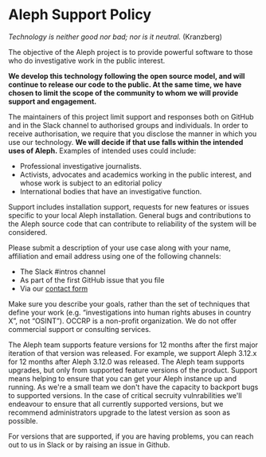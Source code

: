 # Aleph Support Policy

_Technology is neither good nor bad; nor is it neutral._ (Kranzberg)

The objective of the Aleph project is to provide powerful software to those who do investigative work in the public interest.

**We develop this technology following the open source model, and will continue to release our code to the public. At the same time, we have chosen to limit the scope of the community to whom we will provide support and engagement.**

The maintainers of this project limit support and responses both on GitHub and in the Slack channel to authorised groups and individuals. In order to receive authorisation, we require that you disclose the manner in which you use our technology. **We will decide if that use falls within the intended uses of Aleph.** Examples of intended uses could include:

- Professional investigative journalists.
- Activists, advocates and academics working in the public interest, and whose work is subject to an editorial policy
- International bodies that have an investigative function.

Support includes installation support, requests for new features or issues specific to your local Aleph installation. General bugs and contributions to the Aleph source code that can contribute to reliability of the system will be considered.

Please submit a description of your use case along with your name, affiliation and email address using one of the following channels:

- The Slack #intros channel
- As part of the first GitHub issue that you file
- Via our [contact form](https://requests.occrp.org/datadesk)

Make sure you describe your goals, rather than the set of techniques that define your work (e.g. “investigations into human rights abuses in country X”, not “OSINT”). OCCRP is a non-profit organization. We do not offer commercial support or consulting services.

The Aleph team supports feature versions for 12 months after the first major iteration of that version was released. For example, we support Aleph 3.12.x for 12 months after Aleph 3.12.0 was released. The Aleph team supports upgrades, but only from supported feature versions of the product. Support means helping to ensure that you can get your Aleph instance up and running. As we're a small team we don't have the capacity to backport bugs to supported versions. In the case of critical secruity vulnrabilities we'll endeavour to ensure that all currently supported versions, but we recommend administrators upgrade to the latest version as soon as possible.

For versions that are supported, if you are having problems, you can reach out to us in Slack or by raising an issue in Github.
